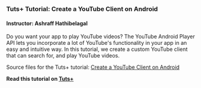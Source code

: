 ### Tuts+ Tutorial: Create a YouTube Client on Android

#### Instructor: Ashraff Hathibelagal

Do you want your app to play YouTube videos? The YouTube Android Player API lets you incorporate a lot of YouTube's functionality in your app in an easy and intuitive way. In this tutorial, we create a custom YouTube client that can search for, and play YouTube videos.

Source files for the Tuts+ tutorial: [Create a YouTube Client on Android](http://code.tutsplus.com/tutorials/create-a-youtube-client-on-android--cms-22858)

**Read this tutorial on [Tuts+](https://code.tutsplus.com)**
